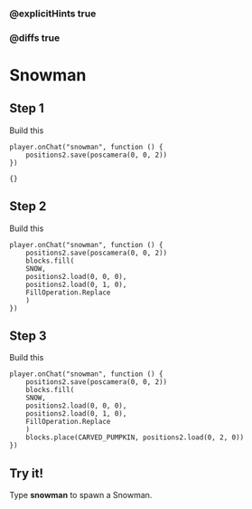 ### @explicitHints true

### @diffs true

# Snowman

## Step 1

Build this

```blocks
player.onChat("snowman", function () {
    positions2.save(poscamera(0, 0, 2))
})
```

```template
{}
```

## Step 2

Build this

```blocks
player.onChat("snowman", function () {
    positions2.save(poscamera(0, 0, 2))
    blocks.fill(
    SNOW,
    positions2.load(0, 0, 0),
    positions2.load(0, 1, 0),
    FillOperation.Replace
    )
})
```

## Step 3

Build this

```blocks
player.onChat("snowman", function () {
    positions2.save(poscamera(0, 0, 2))
    blocks.fill(
    SNOW,
    positions2.load(0, 0, 0),
    positions2.load(0, 1, 0),
    FillOperation.Replace
    )
    blocks.place(CARVED_PUMPKIN, positions2.load(0, 2, 0))
})
```

## Try it!

Type **snowman** to spawn a Snowman.